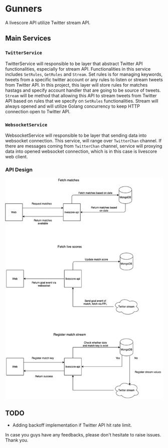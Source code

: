 # Gunners

A livescore API utilize Twitter stream API.

## Main Services

### `TwitterService`

TwitterService will responsible to be layer that abstract Twitter API functionalities, especially for stream API. Functionalities in this service includes `SetRules`, `GetRules` and `Stream`. Set rules is for managing keywords, tweets from a specific twitter account or any rules to listen or stream tweets from Twitter API. In this project, this layer will store rules for matches hastags and specify account handler that are going to be source of tweets. `Stream` will be method that allowing this API to stream tweets from Twitter API based on rules that we specify on `SetRules` functionalities. Stream will always opened and will utilize Golang concurrency to keep HTTP connection open to Twitter API.

### `WebsocketService`

WebsocketService will responsible to be layer that sending data into websocket connection. This service, will range over `TwitterChan` channel. If there are messages coming from `TwitterChan` channel, service will proxying data into opened websocket connection, which is in this case is livescore web client.

### API Design

![Screenshot](livescore-api.png)

## TODO

- Adding backoff implementation if Twitter API hit rate limit.

In case you guys have any feedbacks, please don't hesitate to raise issues. Thank you.
